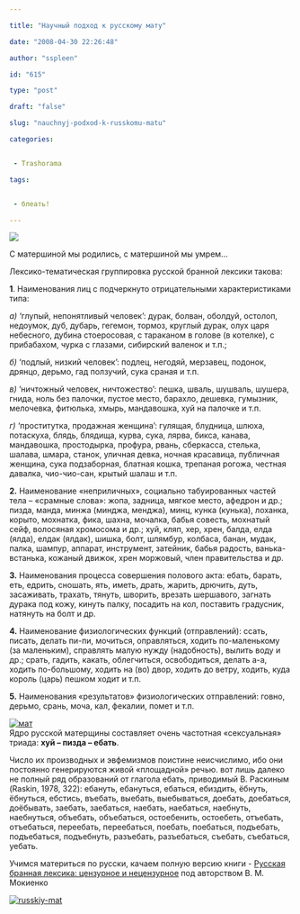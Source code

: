 ```yaml
---

title: "Научный подход к русскому мату"

date: "2008-04-30 22:26:48"

author: "sspleen"

id: "615"

type: "post"

draft: "false"

slug: "nauchnyj-podxod-k-russkomu-matu"

categories:


 - Trashorama

tags:


 - блеать!

---
```

[![](/uploads/2012/05/хуй.jpg)](/2008/04/nauchnyj-podxod-k-russkomu-matu/xuj/)  
  
С матершиной мы родились, с матершиной мы умрем...  
  
Лексико-тематическая группировка русской бранной лексики такова:  
  
**1**. Наименования лиц с подчеркнуто отрицательными характеристиками типа:  
  
_а)_ ‘глупый, непонятливый человек’: дурак, болван, оболдуй, остолоп, недоумок, дуб, дубарь, гегемон, тормоз, круглый дурак, олух царя небесного, дубина стоеросовая, с тараканом в голове (в котелке), с прибабахом, чурка с глазами, сибирский валенок и т.п.;  
  
_б)_ ‘подлый, низкий человек’: подлец, негодяй, мерзавец, подонок, дрянцо, дерьмо, гад ползучий, сука сраная и т.п.  
  
_в)_ ‘ничтожный человек, ничтожество’: пешка, шваль, шушваль, шушера, гнида, ноль без палочки, пустое место, барахло, дешевка, гумызник, мелочевка, фитюлька, хмырь, мандавошка, хуй на палочке и т.п.  
  
_г)_ ‘проститутка, продажная женщина’: гулящая, блудница, шлюха, потаскуха, блядь, блядища, курва, сука, лярва, бикса, канава, мандавошка, простодырка, профура, рвань, сберкасса, стелька, шалава, шмара, станок, уличная девка, ночная красавица, публичная женщина, сука подзаборная, блатная кошка, трепаная рогожа, честная давалка, чио-чио-сан, крытый шалаш и т.п.  
  
**2.** Наименование «неприличных», социально табуированных частей тела – «срамные слова»: жопа, задница, мягкое место, афедрон и др.; пизда, манда, минжа (минджа, менджа), минц, кунка (кунька), лоханка, корыто, мохнатка, фика, шахна, мочалка, бабья совесть, мохнатый сейф, волосяная хромосома и др.; хуй, кляп, хер, хрен, балда, елда (ялда), елдак (ялдак), шишка, болт, шлямбур, колбаса, банан, мудак, палка, шампур, аппарат, инструмент, затейник, бабья радость, ванька-встанька, кожаный движок, хрен моржовый, член правительства и др.  
  
**3.** Наименования процесса совершения полового акта: ебать, барать, еть, едрить, сношать, ять, иметь, драть, жарить, дрючить, дуть, засаживать, трахать, тянуть, шворить, врезать шершавого, загнать дурака под кожу, кинуть палку, посадить на кол, поставить градусник, натянуть на болт и др.  
  
**4.** Наименование физиологических функций (отправлений): ссать, писать, делать пи-пи, мочиться, оправляться, ходить по-маленькому (за маленьким), справлять малую нужду (надобность), вылить воду и др.; срать, гадить, какать, облегчиться, освободиться, делать а-а, ходить по-большому, ходить на (во) двор, ходить до ветру, ходить, куда король (царь) пешком ходит и т.п.  
  
**5.** Наименования «результатов» физиологических отправлений: говно, дерьмо, срань, моча, кал, фекалии, помет и т.п.  
  
[![](/uploads/2012/05/мат.jpg "мат")](/2008/04/nauchnyj-podxod-k-russkomu-matu/mat/)  
Ядро русской матерщины составляет очень частотная «сексуальная» триада: **хуй – пизда – ебать**.  
  
Число их производных и эвфемизмов поистине неисчислимо, ибо они постоянно генерируются живой «площадной» речью. вот лишь далеко не полный ряд образований от глагола ебать, приводимый В. Раскиным (Raskin, 1978, 322): ебануть, ебануться, ебаться, ебиздить, ёбнуть, ёбнуться, ебстись, въебать, выебать, выебываться, доебать, доебаться, доёбывать, заебать, заебаться, наебать, наебаться, наебнуть, наебнуться, объебать, объебаться, остоебенить, остоебеть, отъебать, отъебаться, переебать, переебаться, поебать, поебаться, подъебать, подъебаться, подъебнуть, разъебать, разъебаться, съебать, съебаться, уебать.  
  
Учимся материться по русски, качаем полную версию книги - [Русская бранная лексика: цензурное и нецензурное](http://www.philology.ru/linguistics2/mokiyenko-94.htm) под авторством В. М. Мокиенко  
  
[![](/uploads/2012/05/russkiy-mat.jpg "russkiy-mat")](/2008/04/nauchnyj-podxod-k-russkomu-matu/russkiy-mat/)